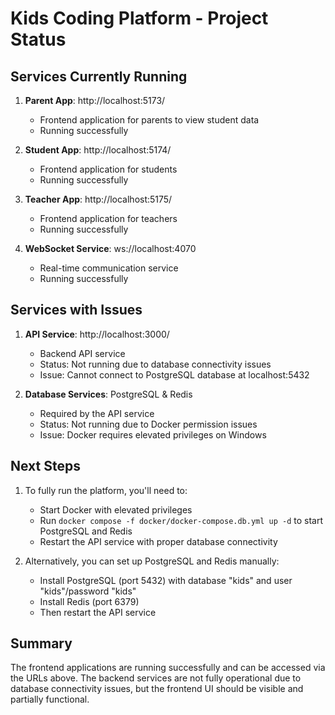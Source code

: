 # Kids Coding Platform - Project Status

## Services Currently Running

1. **Parent App**: http://localhost:5173/
   - Frontend application for parents to view student data
   - Running successfully

2. **Student App**: http://localhost:5174/
   - Frontend application for students
   - Running successfully

3. **Teacher App**: http://localhost:5175/
   - Frontend application for teachers
   - Running successfully

4. **WebSocket Service**: ws://localhost:4070
   - Real-time communication service
   - Running successfully

## Services with Issues

1. **API Service**: http://localhost:3000/
   - Backend API service
   - Status: Not running due to database connectivity issues
   - Issue: Cannot connect to PostgreSQL database at localhost:5432

2. **Database Services**: PostgreSQL & Redis
   - Required by the API service
   - Status: Not running due to Docker permission issues
   - Issue: Docker requires elevated privileges on Windows

## Next Steps

1. To fully run the platform, you'll need to:
   - Start Docker with elevated privileges
   - Run `docker compose -f docker/docker-compose.db.yml up -d` to start PostgreSQL and Redis
   - Restart the API service with proper database connectivity

2. Alternatively, you can set up PostgreSQL and Redis manually:
   - Install PostgreSQL (port 5432) with database "kids" and user "kids"/password "kids"
   - Install Redis (port 6379)
   - Then restart the API service

## Summary

The frontend applications are running successfully and can be accessed via the URLs above. The backend services are not fully operational due to database connectivity issues, but the frontend UI should be visible and partially functional.